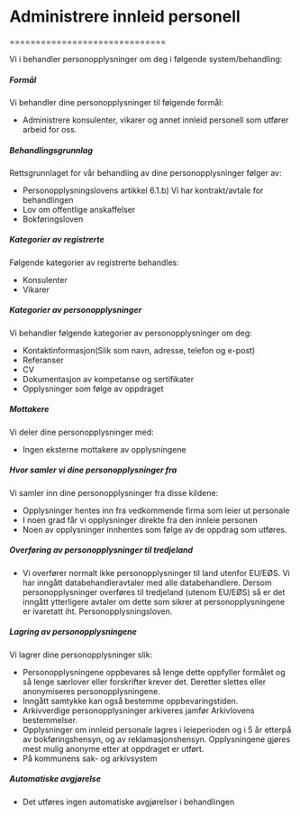 # Administrere innleid personell

==============================

  

Vi i behandler personopplysninger om deg i følgende system/behandling:

  

##### Formål

Vi behandler dine personopplysninger til følgende formål:

*   Administrere konsulenter, vikarer og annet innleid personell som utfører arbeid for oss.

##### Behandlingsgrunnlag

Rettsgrunnlaget for vår behandling av dine personopplysninger følger av:

*   Personopplysningslovens artikkel 6.1.b) Vi har kontrakt/avtale for behandlingen
*   Lov om offentlige anskaffelser
*   Bokføringsloven

##### Kategorier av registrerte

Følgende kategorier av registrerte behandles:

*   Konsulenter
*   Vikarer

##### Kategorier av personopplysninger

Vi behandler følgende kategorier av personopplysninger om deg:

*   Kontaktinformasjon(Slik som navn, adresse, telefon og e-post)
*   Referanser
*   CV
*   Dokumentasjon av kompetanse og sertifikater
*   Opplysninger som følge av oppdraget

##### Mottakere

Vi deler dine personopplysninger med:

*   Ingen eksterne mottakere av opplysningene

##### Hvor samler vi dine personopplysninger fra

Vi samler inn dine personopplysninger fra disse kildene:

*   Opplysninger hentes inn fra vedkommende firma som leier ut personale
*   I noen grad får vi opplysninger direkte fra den innleie personen
*   Noen av opplysninger innhentes som følge av de oppdrag som utføres.

##### Overføring av personopplysninger til tredjeland

*   Vi overfører normalt ikke personopplysninger til land utenfor EU/EØS. Vi har inngått databehandleravtaler med alle databehandlere. Dersom personopplysninger overføres til tredjeland (utenom EU/EØS) så er det inngått ytterligere avtaler om dette som sikrer at personopplysningene er ivaretatt iht. Personopplysningsloven.

##### Lagring av personopplysningene

Vi lagrer dine personopplysninger slik:

*   Personopplysningene oppbevares så lenge dette oppfyller formålet og så lenge særlover eller forskrifter krever det. Deretter slettes eller anonymiseres personopplysningene.
*   Inngått samtykke kan også bestemme oppbevaringstiden.
*   Arkivverdige personopplysninger arkiveres jamfør Arkivlovens bestemmelser.
*   Opplysninger om innleid personale lagres i leieperioden og i 5 år etterpå av bokføringshensyn, og av reklamasjonshensyn. Opplysningene gjøres mest mulig anonyme etter at oppdraget er utført.
*   På kommunens sak- og arkivsystem

##### Automatiske avgjørelse

*   Det utføres ingen automatiske avgjørelser i behandlingen